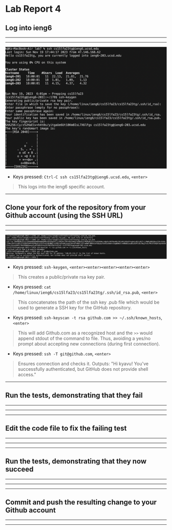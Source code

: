 # Lab Report 4
## Log into ieng6
---
---
![Image](logieng6.png)
- Keys pressed: `Ctrl-C ssh cs15lfa23tg@ieng6.ucsd.edu`, `<enter>`
> This logs into the ieng6 specific account.

---
## Clone your fork of the repository from your Github account (using the SSH URL)
---
---
![Image](sshurl.png)
- Keys pressed: `ssh-keygen`, `<enter><enter><enter><enter><enter>`
> This creates a public/private rsa key pair.
- Keys pressed: `cat /home/linux/ieng6/cs15lfa23/cs15lfa23tg/.ssh/id_rsa.pub`, `<enter>`
> This concatenates the path of the ssh key .pub file which would be used to generate a SSH key for the GitHub repository.
- Keys pressed: `ssh-keyscan -t rsa github.com >> ~/.ssh/known_hosts`, `<enter>`
> This will add Github.com as a recognized host and the `>>` would append stdout of the command to file. Thus, avoiding a yes/no prompt about accepting new connections (during first connection).
- Keys pressed: `ssh -T git@github.com`, `<enter>`
> Ensures connection and checks it. Outputs: "Hi kyavu! You've successfully authenticated, but GitHub does not provide shell access."
---
## Run the tests, demonstrating that they fail
---
---

---
## Edit the code file to fix the failing test
---
---

---
## Run the tests, demonstrating that they now succeed
---
---

---
## Commit and push the resulting change to your Github account
---
---
